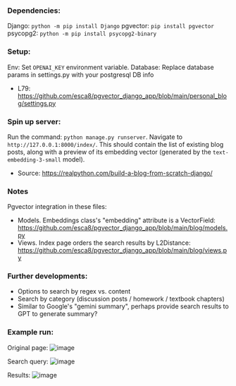 ### Dependencies: 
Django: `python -m pip install Django`
pgvector: `pip install pgvector`
psycopg2: `python -m pip install psycopg2-binary`

### Setup:
Env: Set `OPENAI_KEY` environment variable. 
Database: Replace database params in settings.py with your postgresql DB info
- L79: https://github.com/esca8/pgvector_django_app/blob/main/personal_blog/settings.py

### Spin up server: 
Run the command: `python manage.py runserver`. 
Navigate to `http://127.0.0.1:8000/index/`. This should contain the list of existing blog posts, along with a preview of its embedding vector (generated by the `text-embedding-3-small` model). 
- Source: https://realpython.com/build-a-blog-from-scratch-django/

### Notes 
Pgvector integration in these files: 
- Models. Embeddings class's "embedding" attribute is a VectorField: https://github.com/esca8/pgvector_django_app/blob/main/blog/models.py
- Views. Index page orders the search results by L2Distance: https://github.com/esca8/pgvector_django_app/blob/main/blog/views.py

### Further developments: 
- Options to search by regex vs. content
- Search by category (discussion posts / homework / textbook chapters)
- Similar to Google's "gemini summary", perhaps provide search results to GPT to generate summary?

### Example run: 
Original page: 
![image](https://github.com/user-attachments/assets/6fb38478-66f0-43f5-8e85-7d4bc47954f7)

Search query: 
![image](https://github.com/user-attachments/assets/a24e45e3-3c5a-474e-814f-1bac14d649e1)

Results: 
![image](https://github.com/user-attachments/assets/dfaf5703-0769-400e-b183-bf0c363ea475)
